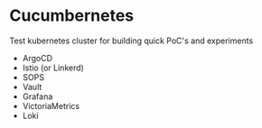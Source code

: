 # Cucumbernetes

Test kubernetes cluster for building quick PoC's and experiments

* ArgoCD
* Istio (or Linkerd)
* SOPS
* Vault
* Grafana
* VictoriaMetrics
* Loki
